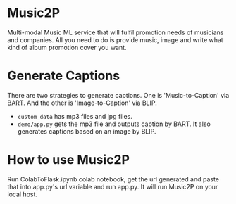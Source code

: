 
# Music2P
Multi-modal Music ML service that will fulfil promotion needs of musicians and companies. All you need to do is provide music, image and write what kind of album promotion cover you want.

# Generate Captions
There are two strategies to generate captions. One is 'Music-to-Caption' via BART. And the other is 'Image-to-Caption' via BLIP.
* ```custom_data``` has mp3 files and jpg files.
* ```demo/app.py``` gets the mp3 file and outputs caption by BART. It also generates captions based on an image by BLIP.

# How to use Music2P
Run ColabToFlask.ipynb colab notebook, get the url generated and paste that into app.py's url variable and run app.py. It will run Music2P on your local host.
